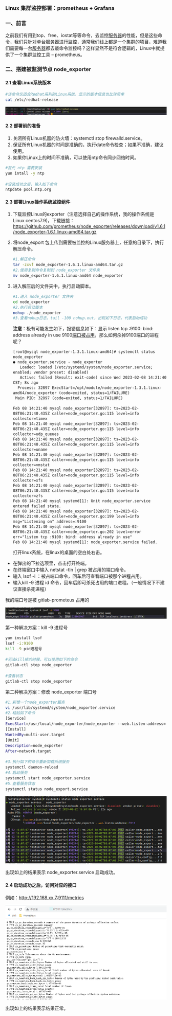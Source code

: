 ### Linux 集群监控部署：prometheus  + Grafana

### 一、前言

之前我们有用到top、free、iostat等等命令，去监控[服务器](https://activity.huaweicloud.com/discount_area_v5/index.html?utm_source=hwc-csdn&utm_medium=share-op&utm_campaign=&utm_content=&utm_term=&utm_adplace=AdPlace070851)的性能，但是这些命令，我们只针对单台[服务器](https://activity.huaweicloud.com/discount_area_v5/index.html?utm_source=hwc-csdn&utm_medium=share-op&utm_campaign=&utm_content=&utm_term=&utm_adplace=AdPlace070851)进行监控，通常我们线上都是一个集群的项目，难道我们需要每一台[服务器](https://activity.huaweicloud.com/discount_area_v5/index.html?utm_source=hwc-csdn&utm_medium=share-op&utm_campaign=&utm_content=&utm_term=&utm_adplace=AdPlace070851)都去敲命令监控吗？这样显然不是符合逻辑的，Linux中就提供了一个集群监控工具 – prometheus。

### 二、搭建被监测节点 node_exporter 

#### 2.1 查看Linux系统版本

```bash
#该命令仅适合Redhat系列的Linux系统，显示的版本信息也比较简单
cat /etc/redhat-release
```

![image-20230802141855624](images\image-20230802141855624.png)

#### 2.2 部署前的准备

1. 关闭所有Linux机器的防火墙：systemctl stop firewalld.service。
2. 保证所有Linux机器的时间是准确的，执行date命令检查；如果不准确，建议使用。
3. 如果你Linux上的时间不准确，可以使用ntp命令同步网络时间。

```bash
#首先 ntp 需要安装
yun intall -y ntp

#安装成功之后，输入如下命令
ntpdate pool.ntp.org
```

#### 2.3 部署Linux操作系统监控组件

1. 下载监控Linux的exporter（注意选择自己的操作系统，我的操作系统是 Linux centos7.9)，下载链接：https://github.com/prometheus/node_exporter/releases/download/v1.6.1/node_exporter-1.6.1.linux-amd64.tar.gz

2. 将node_export 包上传到需要被监控的Linux服务器上，任意的目录下，执行解压命令。

   ```bash
   #1.解压命令
   tar -zxvf node_exporter-1.6.1.linux-amd64.tar.gz
   #2.使用复制命令复制到 node_exporter 文件夹
   mv node_exporter-1.6.1.linux-amd64 node_exporter
   ```

3. 进入解压后的文件夹中，执行启动脚本。

   ```bash
   #1.进入 node_exporter 文件夹
   cd node_exporter
   #2.执行启动脚本
   nohup ./node_exporter
   #3.查看nohup日志，tail -100 nohup.out，出现如下日志，代表启动成功
   ```

   **注意**：极有可能发生如下，报错信息如下：显示 listen tcp :9100: bind: address already in use 9100[端口被占用](https://so.csdn.net/so/search?q=端口被占用&spm=1001.2101.3001.7020)，那么如何杀掉9100端口的进程呢？

   ```log
   [root@mysql node_exporter-1.3.1.linux-amd64]# systemctl status  node_exporter
   ● node_exporter.service - node_exporter
      Loaded: loaded (/etc/systemd/system/node_exporter.service; enabled; vendor preset: disabled)
      Active: failed (Result: exit-code) since Wed 2023-02-08 14:21:40 CST; 8s ago
     Process: 32897 ExecStart=/opt/module/node_exporter-1.3.1.linux-amd64/node_exporter (code=exited, status=1/FAILURE)
    Main PID: 32897 (code=exited, status=1/FAILURE)
   
   Feb 08 14:21:40 mysql node_exporter[32897]: ts=2023-02-08T06:21:40.435Z caller=node_exporter.go:115 level=info collector=timex
   Feb 08 14:21:40 mysql node_exporter[32897]: ts=2023-02-08T06:21:40.435Z caller=node_exporter.go:115 level=info collector=udp_queues
   Feb 08 14:21:40 mysql node_exporter[32897]: ts=2023-02-08T06:21:40.435Z caller=node_exporter.go:115 level=info collector=uname
   Feb 08 14:21:40 mysql node_exporter[32897]: ts=2023-02-08T06:21:40.435Z caller=node_exporter.go:115 level=info collector=vmstat
   Feb 08 14:21:40 mysql node_exporter[32897]: ts=2023-02-08T06:21:40.435Z caller=node_exporter.go:115 level=info collector=xfs
   Feb 08 14:21:40 mysql node_exporter[32897]: ts=2023-02-08T06:21:40.435Z caller=node_exporter.go:115 level=info collector=zfs
   Feb 08 14:21:40 mysql systemd[1]: Unit node_exporter.service entered failed state.
   Feb 08 14:21:40 mysql node_exporter[32897]: ts=2023-02-08T06:21:40.435Z caller=node_exporter.go:199 level=info msg="Listening on" address=:9100
   Feb 08 14:21:40 mysql node_exporter[32897]: ts=2023-02-08T06:21:40.435Z caller=node_exporter.go:202 level=error err="listen tcp :9100: bind: address already in use"
   Feb 08 14:21:40 mysql systemd[1]: node_exporter.service failed.
   ```

   打开linux系统，在linux的桌面的空白处右击。

- 在弹出的下拉选项里，点击打开终端。
- 在终端窗口中输入 netstat -tln | grep 被占用的端口命令。
- 输入 lsof -i ：被占端口命令，回车后可查看端口被那个进程占用。
- 输入kill -9 进程 id 命令，回车后即可杀死占用的端口进程。（一般情况下不建议直接杀死进程）

我的端口号是被 gitlab-prometeus 占用的

![image-20230802173435694](images\image-20230802173435694.png)

第一种解决方案：kill -9 进程号

```bash
yum install lsof
lsof -i:9100
kill -9 pid进程号

#无法kill掉的时候，可以使用如下的命令
gitlab-ctl stop node_exporter

#查看状态
gitlab-ctl stop node_exporter
```

第二种解决方案：修改 node_exporter 端口号

```bash
#1.新增一个node_exporter服务
vi /usr/lib/systemd/system/node_exporter.service
#2.粘贴如下命令
[Service]
ExecStart=/usr/local/node_exporter/node_exporter --web.listen-address=:9111
[Install]
WantedBy=multi-user.target
[Unit]
Description=node_exporter
After=network.target

#3.执行如下的命令重新加载系统服务
systemctl daemon-reload
#4.启动服务
systemctl start node_exporter.service
#5.查看服务状态
systemctl status node_export.service
```

![image-20230802182202762](images\image-20230802182202762.png)

出现如上的结果表示 node_exporter.service 启动成功。

#### 2.4 启动成功之后，访问对应的接口

例如：http://192.168.xx.7:9111/metrics 

![image-20230802182547571](images\image-20230802182547571.png)

出现如上的结果表示结果正常。


































